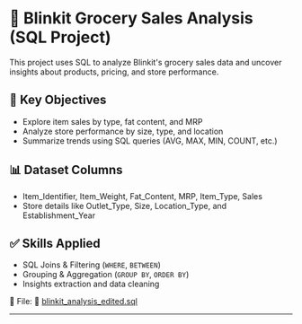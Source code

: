 # 🛒 Blinkit Grocery Sales Analysis (SQL Project)

This project uses SQL to analyze Blinkit's grocery sales data and uncover insights about products, pricing, and store performance.

## 📌 Key Objectives
- Explore item sales by type, fat content, and MRP
- Analyze store performance by size, type, and location
- Summarize trends using SQL queries (AVG, MAX, MIN, COUNT, etc.)

## 📊 Dataset Columns
- Item_Identifier, Item_Weight, Fat_Content, MRP, Item_Type, Sales
- Store details like Outlet_Type, Size, Location_Type, and Establishment_Year

## ✅ Skills Applied
- SQL Joins & Filtering (`WHERE`, `BETWEEN`)
- Grouping & Aggregation (`GROUP BY`, `ORDER BY`)
- Insights extraction and data cleaning


📂 File: 📂 [blinkit_analysis_edited.sql](./blinkit_analysis_edited.sql)


---


